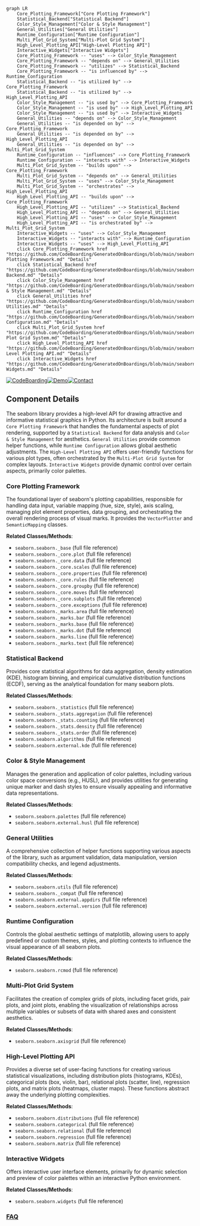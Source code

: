 ```mermaid
graph LR
    Core_Plotting_Framework["Core Plotting Framework"]
    Statistical_Backend["Statistical Backend"]
    Color_Style_Management["Color & Style Management"]
    General_Utilities["General Utilities"]
    Runtime_Configuration["Runtime Configuration"]
    Multi_Plot_Grid_System["Multi-Plot Grid System"]
    High_Level_Plotting_API["High-Level Plotting API"]
    Interactive_Widgets["Interactive Widgets"]
    Core_Plotting_Framework -- "uses" --> Color_Style_Management
    Core_Plotting_Framework -- "depends on" --> General_Utilities
    Core_Plotting_Framework -- "utilizes" --> Statistical_Backend
    Core_Plotting_Framework -- "is influenced by" --> Runtime_Configuration
    Statistical_Backend -- "is utilized by" --> Core_Plotting_Framework
    Statistical_Backend -- "is utilized by" --> High_Level_Plotting_API
    Color_Style_Management -- "is used by" --> Core_Plotting_Framework
    Color_Style_Management -- "is used by" --> High_Level_Plotting_API
    Color_Style_Management -- "is used by" --> Interactive_Widgets
    General_Utilities -- "depends on" --> Color_Style_Management
    General_Utilities -- "is depended on by" --> Core_Plotting_Framework
    General_Utilities -- "is depended on by" --> High_Level_Plotting_API
    General_Utilities -- "is depended on by" --> Multi_Plot_Grid_System
    Runtime_Configuration -- "influences" --> Core_Plotting_Framework
    Runtime_Configuration -- "interacts with" --> Interactive_Widgets
    Multi_Plot_Grid_System -- "builds upon" --> Core_Plotting_Framework
    Multi_Plot_Grid_System -- "depends on" --> General_Utilities
    Multi_Plot_Grid_System -- "uses" --> Color_Style_Management
    Multi_Plot_Grid_System -- "orchestrates" --> High_Level_Plotting_API
    High_Level_Plotting_API -- "builds upon" --> Core_Plotting_Framework
    High_Level_Plotting_API -- "utilizes" --> Statistical_Backend
    High_Level_Plotting_API -- "depends on" --> General_Utilities
    High_Level_Plotting_API -- "uses" --> Color_Style_Management
    High_Level_Plotting_API -- "is orchestrated by" --> Multi_Plot_Grid_System
    Interactive_Widgets -- "uses" --> Color_Style_Management
    Interactive_Widgets -- "interacts with" --> Runtime_Configuration
    Interactive_Widgets -- "uses" --> High_Level_Plotting_API
    click Core_Plotting_Framework href "https://github.com/CodeBoarding/GeneratedOnBoardings/blob/main/seaborn/Core Plotting Framework.md" "Details"
    click Statistical_Backend href "https://github.com/CodeBoarding/GeneratedOnBoardings/blob/main/seaborn/Statistical Backend.md" "Details"
    click Color_Style_Management href "https://github.com/CodeBoarding/GeneratedOnBoardings/blob/main/seaborn/Color & Style Management.md" "Details"
    click General_Utilities href "https://github.com/CodeBoarding/GeneratedOnBoardings/blob/main/seaborn/General Utilities.md" "Details"
    click Runtime_Configuration href "https://github.com/CodeBoarding/GeneratedOnBoardings/blob/main/seaborn/Runtime Configuration.md" "Details"
    click Multi_Plot_Grid_System href "https://github.com/CodeBoarding/GeneratedOnBoardings/blob/main/seaborn/Multi-Plot Grid System.md" "Details"
    click High_Level_Plotting_API href "https://github.com/CodeBoarding/GeneratedOnBoardings/blob/main/seaborn/High-Level Plotting API.md" "Details"
    click Interactive_Widgets href "https://github.com/CodeBoarding/GeneratedOnBoardings/blob/main/seaborn/Interactive Widgets.md" "Details"
```
[![CodeBoarding](https://img.shields.io/badge/Generated%20by-CodeBoarding-9cf?style=flat-square)](https://github.com/CodeBoarding/GeneratedOnBoardings)[![Demo](https://img.shields.io/badge/Try%20our-Demo-blue?style=flat-square)](https://www.codeboarding.org/demo)[![Contact](https://img.shields.io/badge/Contact%20us%20-%20contact@codeboarding.org-lightgrey?style=flat-square)](mailto:contact@codeboarding.org)

## Component Details

The seaborn library provides a high-level API for drawing attractive and informative statistical graphics in Python. Its architecture is built around a `Core Plotting Framework` that handles the fundamental aspects of plot rendering, supported by a `Statistical Backend` for data analysis and `Color & Style Management` for aesthetics. `General Utilities` provide common helper functions, while `Runtime Configuration` allows global aesthetic adjustments. The `High-Level Plotting API` offers user-friendly functions for various plot types, often orchestrated by the `Multi-Plot Grid System` for complex layouts. `Interactive Widgets` provide dynamic control over certain aspects, primarily color palettes.

### Core Plotting Framework
The foundational layer of seaborn's plotting capabilities, responsible for handling data input, variable mapping (hue, size, style), axis scaling, managing plot element properties, data grouping, and orchestrating the overall rendering process of visual marks. It provides the `VectorPlotter` and `SemanticMapping` classes.


**Related Classes/Methods**:

- `seaborn.seaborn._base` (full file reference)
- `seaborn.seaborn._core.plot` (full file reference)
- `seaborn.seaborn._core.data` (full file reference)
- `seaborn.seaborn._core.scales` (full file reference)
- `seaborn.seaborn._core.properties` (full file reference)
- `seaborn.seaborn._core.rules` (full file reference)
- `seaborn.seaborn._core.groupby` (full file reference)
- `seaborn.seaborn._core.moves` (full file reference)
- `seaborn.seaborn._core.subplots` (full file reference)
- `seaborn.seaborn._core.exceptions` (full file reference)
- `seaborn.seaborn._marks.area` (full file reference)
- `seaborn.seaborn._marks.bar` (full file reference)
- `seaborn.seaborn._marks.base` (full file reference)
- `seaborn.seaborn._marks.dot` (full file reference)
- `seaborn.seaborn._marks.line` (full file reference)
- `seaborn.seaborn._marks.text` (full file reference)


### Statistical Backend
Provides core statistical algorithms for data aggregation, density estimation (KDE), histogram binning, and empirical cumulative distribution functions (ECDF), serving as the analytical foundation for many seaborn plots.


**Related Classes/Methods**:

- `seaborn.seaborn._statistics` (full file reference)
- `seaborn.seaborn._stats.aggregation` (full file reference)
- `seaborn.seaborn._stats.counting` (full file reference)
- `seaborn.seaborn._stats.density` (full file reference)
- `seaborn.seaborn._stats.order` (full file reference)
- `seaborn.seaborn.algorithms` (full file reference)
- `seaborn.seaborn.external.kde` (full file reference)


### Color & Style Management
Manages the generation and application of color palettes, including various color space conversions (e.g., HUSL), and provides utilities for generating unique marker and dash styles to ensure visually appealing and informative data representations.


**Related Classes/Methods**:

- `seaborn.seaborn.palettes` (full file reference)
- `seaborn.seaborn.external.husl` (full file reference)


### General Utilities
A comprehensive collection of helper functions supporting various aspects of the library, such as argument validation, data manipulation, version compatibility checks, and legend adjustments.


**Related Classes/Methods**:

- `seaborn.seaborn.utils` (full file reference)
- `seaborn.seaborn._compat` (full file reference)
- `seaborn.seaborn.external.appdirs` (full file reference)
- `seaborn.seaborn.external.version` (full file reference)


### Runtime Configuration
Controls the global aesthetic settings of matplotlib, allowing users to apply predefined or custom themes, styles, and plotting contexts to influence the visual appearance of all seaborn plots.


**Related Classes/Methods**:

- `seaborn.seaborn.rcmod` (full file reference)


### Multi-Plot Grid System
Facilitates the creation of complex grids of plots, including facet grids, pair plots, and joint plots, enabling the visualization of relationships across multiple variables or subsets of data with shared axes and consistent aesthetics.


**Related Classes/Methods**:

- `seaborn.seaborn.axisgrid` (full file reference)


### High-Level Plotting API
Provides a diverse set of user-facing functions for creating various statistical visualizations, including distribution plots (histograms, KDEs), categorical plots (box, violin, bar), relational plots (scatter, line), regression plots, and matrix plots (heatmaps, cluster maps). These functions abstract away the underlying plotting complexities.


**Related Classes/Methods**:

- `seaborn.seaborn.distributions` (full file reference)
- `seaborn.seaborn.categorical` (full file reference)
- `seaborn.seaborn.relational` (full file reference)
- `seaborn.seaborn.regression` (full file reference)
- `seaborn.seaborn.matrix` (full file reference)


### Interactive Widgets
Offers interactive user interface elements, primarily for dynamic selection and preview of color palettes within an interactive Python environment.


**Related Classes/Methods**:

- `seaborn.seaborn.widgets` (full file reference)




### [FAQ](https://github.com/CodeBoarding/GeneratedOnBoardings/tree/main?tab=readme-ov-file#faq)